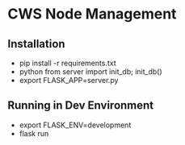 # CWS Node Management

## Installation

* pip install -r requirements.txt
* python from server import init_db; init_db()
* export FLASK_APP=server.py

## Running in Dev Environment 

* export FLASK_ENV=development
* flask run
